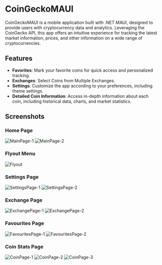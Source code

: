 # CoinGeckoMAUI

CoinGeckoMAUI is a mobile application built with .NET MAUI, designed to provide users with cryptocurrency data and analytics. Leveraging the CoinGecko API, this app offers an intuitive experience for tracking the latest market information, prices, and other information on a wide range of cryptocurrencies.

## Features
- **Favorites**: Mark your favorite coins for quick access and personalized tracking.
- **Exchanges**: Select Coins from Multiple Exchanges.
- **Settings**: Customize the app according to your preferences, including theme settings.
- **Detailed Coin Information**: Access in-depth information about each coin, including historical data, charts, and market statistics.

## Screenshots

### Home Page
![MainPage-1](media/MainPage-1.jpg)
![MainPage-2](media/MainPage-2.jpg)

### Flyout Menu
![Flyout](media/Flyout.jpg)

### Settings Page
![SettingsPage-1](media/SettingsPage-1.jpg)
![SettingsPage-2](media/SettingsPage-2.jpg)

### Exchange Page
![ExchangePage-1](media/ExchangePage-1.jpg)
![ExchangePage-2](media/ExchangePage-2.jpg)

### Favourites Page
![FavouritesPage-1](media/FavouritesPage-1.jpg)
![FavouritesPage-2](media/FavouritesPage-2.jpg)

### Coin Stats Page
![CoinPage-1](media/CoinPage-1.jpg)
![CoinPage-2](media/CoinPage-2.jpg)
![CoinPage-3](media/CoinPage-3.jpg)
